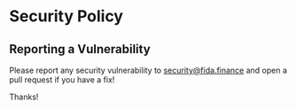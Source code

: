 # Security Policy

## Reporting a Vulnerability

Please report any security vulnerability to security@fida.finance and open a pull request if you have a fix!

Thanks!
